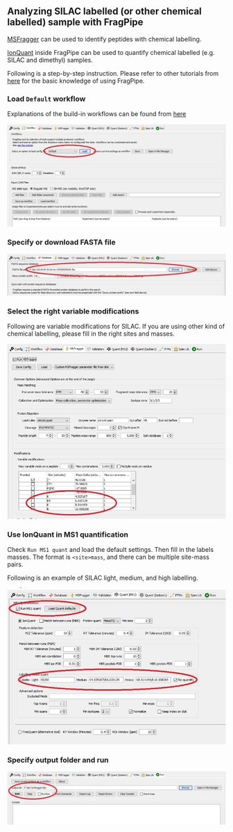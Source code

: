 ## Analyzing SILAC labelled (or other chemical labelled) sample with FragPipe

[MSFragger](https://msfragger.nesvilab.org/) can be used to identify peptides with chemical labelling.

[IonQuant](https://ionquant.nesvilab.org/) inside FragPipe can be used to quantify chemical labelled (e.g. SILAC and dimethyl) samples.

Following is a step-by-step instruction. Please refer to other tutorials from [here](https://fragpipe.nesvilab.org/) for the basic knowledge of using FragPipe.


### Load `Default` workflow
Explanations of the build-in workflows can be found from [here](https://msfragger.nesvilab.org/tutorial_fragpipe_workflows.html)

![](https://raw.githubusercontent.com/Nesvilab/MSFragger/master/images/silac_1.jpg)


### Specify or download FASTA file
![](https://raw.githubusercontent.com/Nesvilab/MSFragger/master/images/silac_2.jpg)


### Select the right variable modifications
Following are variable modifications for SILAC. If you are using other kind of chemical labelling, please fill in the right sites and masses.

![](https://raw.githubusercontent.com/Nesvilab/MSFragger/master/images/silac_3.jpg)


### Use IonQuant in MS1 quantification
Check `Run MS1 quant` and load the default settings. Then fill in the labels masses. The format is `<site>mass`, and there can be multiple site-mass pairs.

Following is an example of SILAC light, medium, and high labelling.

![](https://raw.githubusercontent.com/Nesvilab/MSFragger/master/images/silac_4.jpg)


### Specify output folder and run
![](https://raw.githubusercontent.com/Nesvilab/MSFragger/master/images/silac_5.jpg)
